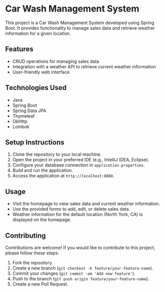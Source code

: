 # Car Wash Management System

This project is a Car Wash Management System developed using Spring Boot. It provides functionality to manage sales data and retrieve weather information for a given location.

## Features

- CRUD operations for managing sales data
- Integration with a weather API to retrieve current weather information
- User-friendly web interface

## Technologies Used

- Java
- Spring Boot
- Spring Data JPA
- Thymeleaf
- OkHttp
- Lombok

## Setup Instructions

1. Clone the repository to your local machine.
2. Open the project in your preferred IDE (e.g., IntelliJ IDEA, Eclipse).
3. Configure your database connection in `application.properties`.
4. Build and run the application.
5. Access the application at `http://localhost:8080`.

## Usage

- Visit the homepage to view sales data and current weather information.
- Use the provided forms to add, edit, or delete sales data.
- Weather information for the default location (North York, CA) is displayed on the homepage.

## Contributing

Contributions are welcome! If you would like to contribute to this project, please follow these steps:

1. Fork the repository.
2. Create a new branch (`git checkout -b feature/your-feature-name`).
3. Commit your changes (`git commit -am 'Add new feature'`).
4. Push to the branch (`git push origin feature/your-feature-name`).
5. Create a new Pull Request.
